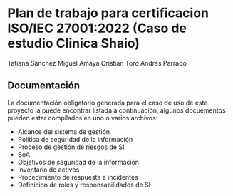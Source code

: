 # Plan de trabajo para certificacion ISO/IEC 27001:2022 (Caso de estudio Clinica Shaio)

Tatiana Sánchez
Miguel Amaya
Cristian Toro
Andrés Parrado

## Documentación

La documentación obligatorio generada para el caso de uso de este proyecto la puede encontrar listada a continuación, algunos docuementos pueden estar compilados en uno o varios archivos:

* Alcance del sistema de gestión 
* Politica de seguridad de la información
* Proceso de gestión de riesgos de SI
* SoA
* Objetivos de seguridad de la información
* Inventario de activos
* Procedimiento de respuesta a incidentes
* Definicion de roles y responsabilidades de SI
